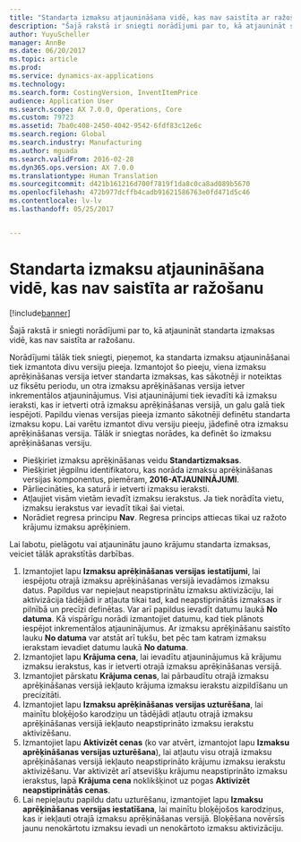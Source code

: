 ```yaml
---
title: "Standarta izmaksu atjaunināšana vidē, kas nav saistīta ar ražošanu"
description: "Šajā rakstā ir sniegti norādījumi par to, kā atjaunināt standarta izmaksas vidē, kas nav saistīta ar ražošanu."
author: YuyuScheller
manager: AnnBe
ms.date: 06/20/2017
ms.topic: article
ms.prod: 
ms.service: dynamics-ax-applications
ms.technology: 
ms.search.form: CostingVersion, InventItemPrice
audience: Application User
ms.search.scope: AX 7.0.0, Operations, Core
ms.custom: 79723
ms.assetid: 7ba0c408-2450-4042-9542-6fdf83c12e6c
ms.search.region: Global
ms.search.industry: Manufacturing
ms.author: mguada
ms.search.validFrom: 2016-02-28
ms.dyn365.ops.version: AX 7.0.0
ms.translationtype: Human Translation
ms.sourcegitcommit: d421b161216d700f7819f1da8c0ca8ad089b5670
ms.openlocfilehash: 472b977dcffb4cadb91621586763e0fd471d5c46
ms.contentlocale: lv-lv
ms.lasthandoff: 05/25/2017


---
```


# <a name="update-standard-costs-in-a-non-manufacturing-environment"></a>Standarta izmaksu atjaunināšana vidē, kas nav saistīta ar ražošanu

[!include[banner](../includes/banner.md)]


Šajā rakstā ir sniegti norādījumi par to, kā atjaunināt standarta izmaksas vidē, kas nav saistīta ar ražošanu.

Norādījumi tālāk tiek sniegti, pieņemot, ka standarta izmaksu atjaunināšanai tiek izmantota divu versiju pieeja. Izmantojot šo pieeju, viena izmaksu aprēķināšanas versija ietver standarta izmaksas, kas sākotnēji ir noteiktas uz fiksētu periodu, un otra izmaksu aprēķināšanas versija ietver inkrementālos atjauninājumus. Visi atjauninājumi tiek ievadīti kā izmaksu ieraksti, kas ir ietverti otrā izmaksu aprēķināšanas versijā, un galu galā tiek iespējoti. Papildu vienas versijas pieeja izmanto sākotnēji definētu standarta izmaksu kopu. Lai varētu izmantot divu versiju pieeju, jādefinē otra izmaksu aprēķināšanas versija. Tālāk ir sniegtas norādes, ka definēt šo izmaksu aprēķināšanas versiju.

-   Piešķiriet izmaksu aprēķināšanas veidu **Standartizmaksas**.
-   Piešķiriet jēgpilnu identifikatoru, kas norāda izmaksu aprēķināšanas versijas komponentus, piemēram, **2016-ATJAUNINĀJUMI**.
-   Pārliecināties, ka saturā ir ietverti izmaksu ieraksti.
-   Atļaujiet visām vietām ievadīt izmaksu ierakstus. Ja tiek norādīta vietu, izmaksu ierakstus var ievadīt tikai šai vietai.
-   Norādiet regresa principu **Nav**. Regresa princips attiecas tikai uz ražoto krājumu izmaksu aprēķiniem.

Lai labotu, pielāgotu vai atjauninātu jauno krājumu standarta izmaksas, veiciet tālāk aprakstītās darbības.

1.  Izmantojiet lapu **Izmaksu aprēķināšanas versijas** **iestatījumi**, lai iespējotu otrajā izmaksu aprēķināšanas versijā ievadāmos izmaksu datus. Papildus var nepieļaut neapstiprinātu izmaksu aktivizāciju, lai aktivizācija tādējādi ir atļauta tikai tad, kad neapstiprinātās izmaksas ir pilnībā un precīzi definētas. Var arī papildus ievadīt datumu laukā **No datuma**. Kā vispārīgu norādi izmantojiet datumu, kad tiek plānots iespējot inkrementālos atjauninājumus. Ar izmaksu aprēķināšanu saistīto lauku **No datuma** var atstāt arī tukšu, bet pēc tam katram izmaksu ierakstam ievadiet datumu laukā **No datuma**.
2.  Izmantojiet lapu **Krājuma cena**, lai ievadītu atjauninājumus kā krājumu izmaksu ierakstus, kas ir ietverti otrajā izmaksu aprēķināšanas versijā.
3.  Izmantojiet pārskatu **Krājuma cenas**, lai pārbaudītu otrajā izmaksu aprēķināšanas versijā iekļauto krājuma izmaksu ierakstu aizpildīšanu un precizitāti.
4.  Izmantojiet lapu **Izmaksu aprēķināšanas versijas uzturēšana**, lai mainītu bloķējošo karodziņu un tādējādi atļautu otrajā izmaksu aprēķināšanas versijā iekļauto neapstiprināto izmaksu ierakstu aktivizēšanu.
5.  Izmantojiet lapu **Aktivizēt cenas** (ko var atvērt, izmantojot lapu **Izmaksu aprēķināšanas versijas uzturēšana**), lai atļautu visu otrajā izmaksu aprēķināšanas versijā iekļauto neapstiprināto krājumu izmaksu ierakstu aktivizēšanu. Var aktivizēt arī atsevišķu krājumu neapstiprināto izmaksu ierakstus, lapā **Krājuma cena** noklikšķinot uz pogas **Aktivizēt neapstiprinātās cenas**.
6.  Lai nepieļautu papildu datu uzturēšanu, izmantojiet lapu **Izmaksu aprēķināšanas versijas iestatīšana**, lai mainītu bloķējošos karodziņus, kas ir iekļauti otrajā izmaksu aprēķināšanas versijā. Bloķēšana novērsīs jaunu nenokārtotu izmaksu ievadi un nenokārtoto izmaksu aktivizāciju.





